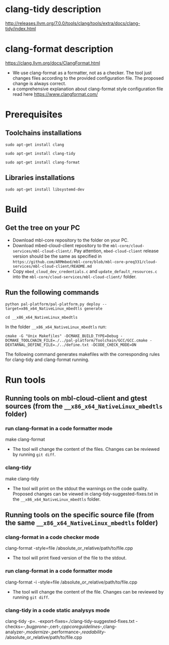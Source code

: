 # clang-tidy description
http://releases.llvm.org/7.0.0/tools/clang/tools/extra/docs/clang-tidy/index.html

# clang-format description
https://clang.llvm.org/docs/ClangFormat.html
- We use clang-format as a  formatter, not as a checker.  The tool just changes files according to the provided configuration file. The proposed change is always correct.  
- a comprehensive explanation about clang-format style configuration file  read here https://www.clangformat.com/

# Prerequisites
## Toolchains installations
`sudo apt-get install clang`

`sudo apt-get install clang-tidy`

`sudo apt-get install clang-format`

## Libraries installations
`sudo apt-get install libsystemd-dev`

# Build
## Get the tree on your PC
- Download mbl-core repository to the folder <mbl-core> on your PC. 
- Download mbed-cloud-client repository to the `mbl-core/cloud-services/mbl-cloud-client/`. Pay attention, `mbed-cloud-client` release version should be the same as specified in `https://github.com/ARMmbed/mbl-core/blob/mbl-core-preq331/cloud-services/mbl-cloud-client/README.md`
- Copy `mbed_cloud_dev_credentials.c` and `update_default_resources.c` into the `mbl-core/cloud-services/mbl-cloud-client/` folder.

## Run the following commands 
`python pal-platform/pal-platform.py deploy --target=x86_x64_NativeLinux_mbedtls generate`

`cd __x86_x64_NativeLinux_mbedtls`

In the folder `__x86_x64_NativeLinux_mbedtls` run:

`cmake -G "Unix Makefiles" -DCMAKE_BUILD_TYPE=Debug -DCMAKE_TOOLCHAIN_FILE=./../pal-platform/Toolchain/GCC/GCC.cmake -DEXTARNAL_DEFINE_FILE=./../define.txt -DCODE_CHECK_MODE=ON`

The following command generates makefiles with the corresponding rules for clang-tidy and clang-format running.

# Run tools
## Running tools on mbl-cloud-client and gtest sources (from the `__x86_x64_NativeLinux_mbedtls` folder)
### run clang-format in a code formatter mode
make clang-format
- The tool will change the content of the files. Changes can be reviewed by running `git diff`.

### clang-tidy
make clang-tidy
- The tool will print on the stdout the warnings on the code quality. Proposed changes can be viewed in clang-tidy-suggested-fixes.txt in the  `__x86_x64_NativeLinux_mbedtls` folder.

## Running tools on the specific source file (from the same `__x86_x64_NativeLinux_mbedtls` folder)
### clang-format in a code checker mode
clang-format -style=file /absolute_or_relative/path/to/file.cpp
- The tool will print fixed version of the file to the stdout.

### run clang-format in a code formatter mode
clang-format -i -style=file /absolute_or_relative/path/to/file.cpp
- The tool will change the content of the file. Changes can be reviewed by running `git diff`.

### clang-tidy in a code static analysys mode
clang-tidy -p=. -export-fixes=./clang-tidy-suggested-fixes.txt -checks=-*,bugprone-*,cert-*,cppcoreguidelines-*,clang-analyzer-*,modernize-*,performance-*,readability-* /absolute_or_relative/path/to/file.cpp
